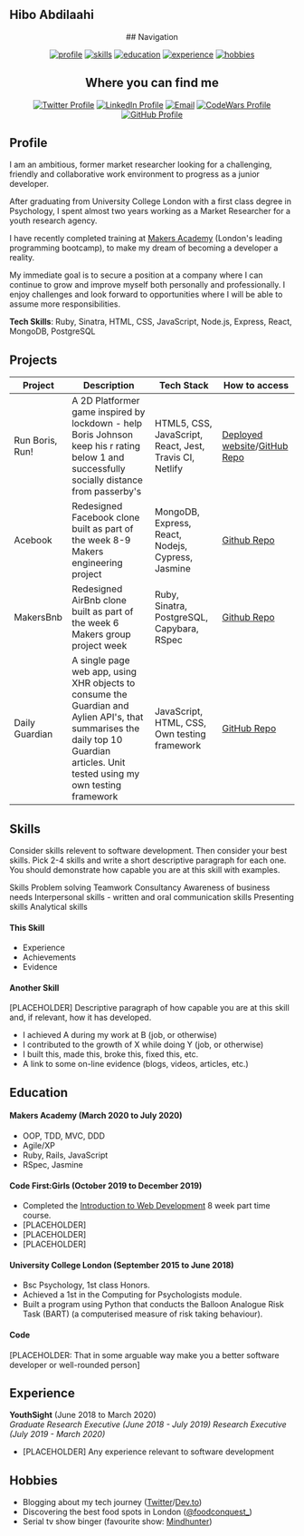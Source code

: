 ## Hibo Abdilaahi

<div align="center">
## Navigation

[![profile](https://img.shields.io/badge/-Projects-red?style=for-the-badge)](#profile)
[![skills](https://img.shields.io/badge/-Skills-red?style=for-the-badge)](#skills)
[![education](https://img.shields.io/badge/-Education-red?style=for-the-badge)](#education)
[![experience](https://img.shields.io/badge/-Experience-red?style=for-the-badge)](#experience)
[![hobbies](https://img.shields.io/badge/-Hobbies_and_interests-red?style=for-the-badge)](#hobbies)

## Where you can find me

[![Twitter Profile]](https://twitter.com/hturnbull)
[![LinkedIn Profile]](https://www.linkedin.com/in/hibo-abdilaahi-68405017b/)
[![Email]](mailto:hiboabdilaahi@gmail.com)
[![CodeWars Profile]](https://www.codewars.com/users/hiboabd)
[![GitHub Profile]](https://github.com/hiboabd)

</div>

## Profile

I am an ambitious, former market researcher looking for a challenging, friendly and collaborative work environment to progress as a junior developer.

After graduating from University College London with a first class degree in Psychology, I spent almost two years working as a Market Researcher for a youth research agency.

I have recently completed training at [Makers Academy](https://makers.tech) (London's leading programming bootcamp), to make my dream of becoming a developer a reality.

My immediate goal is to secure a position at a company where I can continue to grow and improve myself both personally and professionally. I enjoy challenges and look forward to opportunities where I will be able to assume more responsibilities.

**Tech Skills**: Ruby, Sinatra, HTML, CSS, JavaScript, Node.js, Express, React, MongoDB, PostgreSQL

## Projects

| Project         | Description              | Tech Stack         | How to access  |
| ----------------------- | ----------------------------------------------------------------------------------------------- | ----------------------------------- | ------------------------------------------------------------------------------------------------------------------------ |
| Run Boris, Run! | A 2D Platformer game inspired by lockdown - help Boris Johnson keep his r rating below 1 and successfully socially distance from passerby's | HTML5, CSS, JavaScript, React, Jest, Travis CI, Netlify |[Deployed website](https://run-boris-run.netlify.app)/[GitHub Repo](https://github.com/edmond-b/Covid_Game)|
| Acebook         | Redesigned Facebook clone built as part of the week 8-9 Makers engineering project | MongoDB, Express, React, Nodejs, Cypress, Jasmine       |[Github Repo](https://github.com/Joanneyoung01/Node4Code)|
| MakersBnb       | Redesigned AirBnb clone built as part of the week 6 Makers group project week | Ruby, Sinatra, PostgreSQL, Capybara, RSpec              |[Github Repo](https://github.com/Tracht/MakersBnb)|
| Daily Guardian  | A single page web app, using XHR objects to consume the Guardian and Aylien API's, that summarises the daily top 10 Guardian articles. Unit tested using my own testing framework | JavaScript, HTML, CSS, Own testing framework |[GitHub Repo](https://github.com/hiboabd/daily_guardian)|


## Skills

Consider skills relevent to software development. Then consider your best skills. Pick 2-4 skills and write a short descriptive paragraph for each one. You should demonstrate how capable you are at this skill with examples.


Skills
Problem solving
Teamwork
Consultancy
Awareness of business needs
Interpersonal skills - written and oral communication skills
Presenting skills
Analytical skills

#### This Skill

- Experience
- Achievements
- Evidence

#### Another Skill

[PLACEHOLDER] Descriptive paragraph of how capable you are at this skill and, if relevant, how it has developed.

- I achieved A during my work at B (job, or otherwise)
- I contributed to the growth of X while doing Y (job, or otherwise)
- I built this, made this, broke this, fixed this, etc.
- A link to some on-line evidence (blogs, videos, articles, etc.)

## Education

#### Makers Academy (March 2020 to July 2020)

- OOP, TDD, MVC, DDD
- Agile/XP
- Ruby, Rails, JavaScript
- RSpec, Jasmine

#### Code First:Girls (October 2019 to December 2019)

- Completed the [Introduction to Web Development](https://codefirstgirls.org.uk/learners/intro-to-web-development/) 8 week part time course.
- [PLACEHOLDER]
- [PLACEHOLDER]
- [PLACEHOLDER]

#### University College London (September 2015 to June 2018)

- Bsc Psychology, 1st class Honors.
- Achieved a 1st in the Computing for Psychologists module.
- Built a program using Python that conducts the Balloon Analogue Risk Task (BART) (a computerised measure of risk taking behaviour).

#### Code

[PLACEHOLDER: That in some arguable way make you a better software developer or well-rounded person]

## Experience

**YouthSight** (June 2018 to March 2020)    
*Graduate Research Executive (June 2018 - July 2019)*
*Research Executive (July 2019 - March 2020)*

- [PLACEHOLDER] Any experience relevant to software development

## Hobbies

- Blogging about my tech journey ([Twitter](https://twitter.com/Hibocodes)/[Dev.to](https://dev.to/hiboabd))
- Discovering the best food spots in London ([@foodconquest_](https://www.instagram.com/foodconquest_))
- Serial tv show binger (favourite show: [Mindhunter](https://www.imdb.com/title/tt5290382/?ref_=nv_sr_srsg_0))


<!-- Badge Links -->

[twitter profile]: https://img.shields.io/badge/Twitter-%231DA1F2?style=for-the-badge&logo=twitter&logoColor=white
[linkedin profile]: https://img.shields.io/badge/LinkedIn-%232A6AC7?style=for-the-badge&logo=linkedin
[email]: https://img.shields.io/badge/Email-%23D14836?style=for-the-badge&logo=gmail&logoColor=white
[codewars profile]: https://img.shields.io/badge/CodeWars-%23AD2C27?style=for-the-badge&logo=codewars&logoColor=white
[github profile]: https://img.shields.io/badge/GitHub-%23181717?style=for-the-badge&logo=github&logoColor=white
